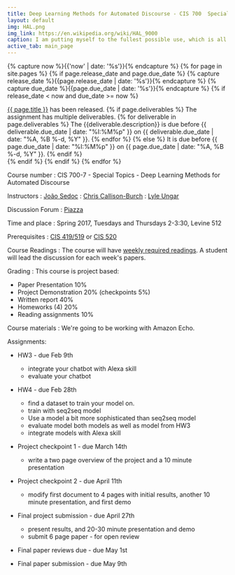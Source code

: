 ```yaml
---
title: Deep Learning Methods for Automated Discourse - CIS 700  Special Topics - University of Pennsylvania
layout: default
img: HAL.png
img_link: https://en.wikipedia.org/wiki/HAL_9000
caption: I am putting myself to the fullest possible use, which is all I think that any conscious entity can ever hope to do. 
active_tab: main_page 
---
```



<!-- Display an alert about upcoming homework assignments -->
{% capture now %}{{'now' | date: '%s'}}{% endcapture %}
{% for page in site.pages %}
{% if page.release_date and page.due_date %}
{% capture release_date %}{{page.release_date | date: '%s'}}{% endcapture %}
{% capture due_date %}{{page.due_date | date: '%s'}}{% endcapture %}
{% if release_date < now and due_date >= now %}
<div class="alert alert-info">
<a href="{{page.url}}">{{ page.title }}</a> has been released.  
{% if page.deliverables %}
The assignment has multiple deliverables.
{% for deliverable in page.deliverables %}
The {{deliverable.description}} is due before {{ deliverable.due_date | date: "%I:%M%p" }} on {{ deliverable.due_date | date: "%A, %B %-d, %Y" }}.  
{% endfor %}
{% else %}
It is due before {{ page.due_date | date: "%I:%M%p" }} on {{ page.due_date | date: "%A, %B %-d, %Y" }}.
{% endif %}
</div>
{% endif %}
{% endif %}
{% endfor %}
<!-- End alert for upcoming homework assignments -->


Course number
: CIS 700-7 - Special Topics - Deep Learning Methods for Automated Discourse

Instructors
: [João Sedoc](https://sites.google.com/site/jsedoc/)
: [Chris Callison-Burch](http://www.cis.upenn.edu/~ccb/)
: [Lyle Ungar](http://www.cis.upenn.edu/~ungar/)

Discussion Forum
: [Piazza](https://piazza.com/upenn/spring2017/cis7007)

Time and place
: Spring 2017, Tuesdays and Thursdays 2-3:30, Levine 512

Prerequisites
: [CIS 419/519](http://www.cis.upenn.edu/~cis519/fall2014/) or [CIS 520](https://alliance.seas.upenn.edu/~cis520/wiki)

Course Readings
: The course will have [weekly required readings](readings.html).  A student will lead the discussion for each week's papers.

Grading
: This course is project based:

* Paper Presentation 10% 
* Project Demonstration 20% (checkpoints 5%)
* Written report 40% 
* Homeworks (4) 20% 
* Reading assignments 10%

Course materials
: We're going to be working with Amazon Echo.

Assignments:
* HW3 - due Feb 9th 
  * integrate your chatbot with Alexa skill 
  * evaluate your chatbot

* HW4 - due Feb 28th
  * find a dataset to train your model on.
  * train with seq2seq model
  * Use a model a bit more sophisticated than seq2seq model
  * evaluate model both models as well as model from HW3
  * integrate models with Alexa skill 

* Project checkpoint 1 - due March 14th
  * write a two page overview of the project and a 10 minute presentation

* Project checkpoint 2 - due April 11th
   * modify first document to 4 pages with initial results, another 10 minute presentation, and first demo

* Final project submission - due April 27th
   * present results, and 20-30 minute presentation and demo
   * submit 6 page paper - for open review

* Final paper reviews due - due May 1st

* Final paper submission - due May 9th